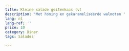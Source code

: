 ```yaml
---
title: Kleine salade geitenkaas (v)
description: 'Met honing en gekarameliseerde walnoten '
lang: nl
lang-ref: ''
price: 10
category: Diner
tags: Salades

---
```

